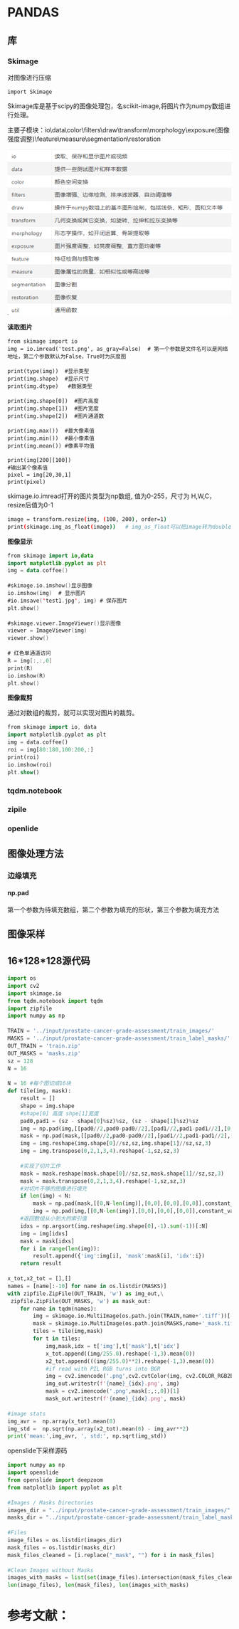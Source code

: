 # PANDAS

## 库

### Skimage

对图像进行压缩

```
import Skimage

```

Skimage库是基于scipy的图像处理包，名scikit-image,将图片作为numpy数组进行处理。

主要子模块：io\data\color\filters\draw\transform\morphology\exposure(图像强度调整)\feature\measure\segmentation\restoration

![image-20201021142914016](ys.assets/image-20201021142914016.png)

**读取图片**

```
from skimage import io
img = io.imread('test.png', as_gray=False)  # 第一个参数是文件名可以是网络地址，第二个参数默认为False，True时为灰度图

print(type(img))  #显示类型
print(img.shape)  #显示尺寸
print(img.dtype)   #数据类型

print(img.shape[0])  #图片高度
print(img.shape[1])  #图片宽度
print(img.shape[2])  #图片通道数

print(img.max())  #最大像素值
print(img.min())  #最小像素值
print(img.mean()) #像素平均值

print(img[200][100]) 
#输出某个像素值
pixel = img[20,30,1]
print(pixel)

```

skimage.io.imread打开的图片类型为np数组, 值为0-255，尺寸为 H,W,C，resize后值为0-1

```bash
image = transform.resize(img, (100, 200), order=1)
print(skimage.img_as_float(image))   # img_as_float可以把image转为double，即float64 
```

**图像显示**

```kotlin
from skimage import io,data
import matplotlib.pyplot as plt
img = data.coffee()

#skimage.io.imshow()显示图像
io.imshow(img)  # 显示图片
#io.imsave('test1.jpg', img) # 保存图片
plt.show()

#skimage.viewer.ImageViewer()显示图像
viewer = ImageViewer(img)
viewer.show()

# 红色单通道访问
R = img[:,:,0]
print(R)
io.imshow(R)
plt.show()
```

**图像裁剪**

通过对数组的裁剪，就可以实现对图片的裁剪。

```dart
from skimage import io, data
import matplotlib.pyplot as plt
img = data.coffee()
roi = img[80:180,100:200,:]
print(roi)
io.imshow(roi)
plt.show()
```



### tqdm.notebook

### zipile

### openlide

## 图像处理方法

### 边缘填充

#### np.pad

第一个参数为待填充数组，第二个参数为填充的形状，第三个参数为填充方法

## 图像采样

## 16\*128\*128源代码

```python
import os
import cv2
import skimage.io
from tqdm.notebook import tqdm
import zipfile
import numpy as np

TRAIN = '../input/prostate-cancer-grade-assessment/train_images/'
MASKS = '../input/prostate-cancer-grade-assessment/train_label_masks/'
OUT_TRAIN = 'train.zip'
OUT_MASKS = 'masks.zip'
sz = 128
N = 16

N = 16 #每个图切成16块
def tile(img, mask):
    result = []
    shape = img.shape
    #shape[0] 高度 shpe[1]宽度
    pad0,pad1 = (sz - shape[0]%sz)%sz, (sz - shape[1]%sz)%sz
    img = np.pad(img,[[pad0//2,pad0-pad0//2],[pad1//2,pad1-pad1//2],[0,0]],constant_values=255)
    mask = np.pad(mask,[[pad0//2,pad0-pad0//2],[pad1//2,pad1-pad1//2],[0,0]],constant_values=0)
    img = img.reshape(img.shape[0]//sz,sz,img.shape[1]//sz,sz,3)
    img = img.transpose(0,2,1,3,4).reshape(-1,sz,sz,3)
    
    #实现了切片工作
    mask = mask.reshape(mask.shape[0]//sz,sz,mask.shape[1]//sz,sz,3)
    mask = mask.transpose(0,2,1,3,4).reshape(-1,sz,sz,3)
    #对切片不够的图像进行填充
    if len(img) < N:
        mask = np.pad(mask,[[0,N-len(img)],[0,0],[0,0],[0,0]],constant_values=0)
        img = np.pad(img,[[0,N-len(img)],[0,0],[0,0],[0,0]],constant_values=255)
    #返回数组从小到大的索引值
    idxs = np.argsort(img.reshape(img.shape[0],-1).sum(-1))[:N]
    img = img[idxs]
    mask = mask[idxs]
    for i in range(len(img)):
        result.append({'img':img[i], 'mask':mask[i], 'idx':i})
    return result
  
x_tot,x2_tot = [],[]
names = [name[:-10] for name in os.listdir(MASKS)]
with zipfile.ZipFile(OUT_TRAIN, 'w') as img_out,\
 zipfile.ZipFile(OUT_MASKS, 'w') as mask_out:
    for name in tqdm(names):
        img = skimage.io.MultiImage(os.path.join(TRAIN,name+'.tiff'))[-1]
        mask = skimage.io.MultiImage(os.path.join(MASKS,name+'_mask.tiff'))[-1]
        tiles = tile(img,mask)
        for t in tiles:
            img,mask,idx = t['img'],t['mask'],t['idx']
            x_tot.append((img/255.0).reshape(-1,3).mean(0))
            x2_tot.append(((img/255.0)**2).reshape(-1,3).mean(0)) 
            #if read with PIL RGB turns into BGR
            img = cv2.imencode('.png',cv2.cvtColor(img, cv2.COLOR_RGB2BGR))[1]
            img_out.writestr(f'{name}_{idx}.png', img)
            mask = cv2.imencode('.png',mask[:,:,0])[1]
            mask_out.writestr(f'{name}_{idx}.png', mask)
            
#image stats
img_avr =  np.array(x_tot).mean(0)
img_std =  np.sqrt(np.array(x2_tot).mean(0) - img_avr**2)
print('mean:',img_avr, ', std:', np.sqrt(img_std))
```

openslide下采样源码

```python
import numpy as np
import openslide
from openslide import deepzoom
from matplotlib import pyplot as plt

#Images / Masks Directories
images_dir = "../input/prostate-cancer-grade-assessment/train_images/"
masks_dir = "../input/prostate-cancer-grade-assessment/train_label_masks/"

#Files
image_files = os.listdir(images_dir)
mask_files = os.listdir(masks_dir)
mask_files_cleaned = [i.replace("_mask", "") for i in mask_files]

#Clean Images without Masks
images_with_masks = list(set(image_files).intersection(mask_files_cleaned))
len(image_files), len(mask_files), len(images_with_masks)


```



# 参考文献：

[skimage库]: https://www.jianshu.com/p/be7af337ffcd
[np.pad]: https://blog.csdn.net/hustqb/article/details/77726660
[zipfile]: https://www.jianshu.com/p/b9da5fd2e5cf
[openslide库]: https://openslide.org/api/python/
[16*128*128]: https://www.kaggle.com/iafoss/panda-16x128x128-tiles/output
[openslide下采样]: https://www.kaggle.com/jberros/panda-wsi-manipulation-openslide-overview

